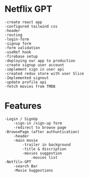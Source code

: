 # Netflix GPT 
    -create react app
    -configured tailwind css
    -header
    -routing
    -login-form
    -signup form
    -form validation
    -useRef hook
    -firebase setup
    -deploying our app to production
    -create signup user account 
    -implement sign in user api
    -created redux store with user Slice
    -Implemented signout
    -update profile api
    -fetch movies from TMDB
    
# Features
    -Login / SignUp 
        -sign-in /sign-up form
        -redirect to browse page
    -BrowsePage (after authuntication)
        -header
        -main movie
            -trailer in background
            -title & discription
            -movies suggestion
                -movies list
    -Netfilx-GPT
        -search Bar
        -Movie Suggestions